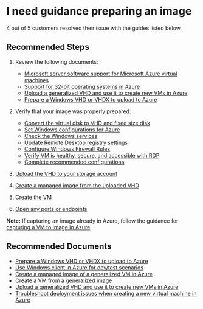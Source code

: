 <properties
	pageTitle="I need guidance preparing an image"
	description="I need guidance preparing an image"
	service="microsoft.compute"
	resource="virtualmachines"
	authors="ScottAzure"
	authoralias="scotro"
	displayOrder=""
	selfHelpType="generic"
	supportTopicIds="32628272"
	resourceTags=""
	productPesIds="14749"
	cloudEnvironments="public"
/>

# I need guidance preparing an image

4 out of 5 customers resolved their issue with the guides listed below.<br>

## **Recommended Steps**

1. Review the following documents:<br>

	- [Microsoft server software support for Microsoft Azure virtual machines](https://support.microsoft.com/help/2721672/microsoft-server-software-support-for-microsoft-azure-virtual-machines)<br>
	- [Support for 32-bit operating systems in Azure](https://support.microsoft.com/help/4021388/support-for-32-bit-operating-systems-in-azure-virtual-machines)<br>
	- [Upload a generalized VHD and use it to create new VMs in Azure](https://docs.microsoft.com/azure/virtual-machines/windows/upload-generalized-managed)
	- [Prepare a Windows VHD or VHDX to upload to Azure](https://docs.microsoft.com/azure/virtual-machines/windows/prepare-for-upload-vhd-image)


2. Verify that your image was properly prepared:<br>

	-	[Convert the virtual disk to VHD and fixed size disk](https://docs.microsoft.com/azure/virtual-machines/windows/prepare-for-upload-vhd-image#convert-the-virtual-disk-to-vhd-and-fixed-size-disk)<br>
	- [Set Windows configurations for Azure](https://docs.microsoft.com/azure/virtual-machines/windows/prepare-for-upload-vhd-image#set-windows-configurations-for-azure)<br>
	- [Check the Windows services](https://docs.microsoft.com/azure/virtual-machines/windows/prepare-for-upload-vhd-image#check-the-windows-services)<br>
	- [Update Remote Desktop registry settings](https://docs.microsoft.com/azure/virtual-machines/windows/prepare-for-upload-vhd-image#update-remote-desktop-registry-settings)<br>
	- [Configure Windows Firewall Rules](https://docs.microsoft.com/azure/virtual-machines/windows/prepare-for-upload-vhd-image#configure-windows-firewall-rules)<br>
	- [Verify VM is healthy, secure, and accessible with RDP](https://docs.microsoft.com/azure/virtual-machines/windows/prepare-for-upload-vhd-image#verify-vm-is-healthy-secure-and-accessible-with-rdp)<br>
	- [Complete recommended configurations](https://docs.microsoft.com/azure/virtual-machines/windows/prepare-for-upload-vhd-image#complete-recommended-configurations)<br>


3. [Upload the VHD to your storage account](https://docs.microsoft.com/azure/virtual-machines/windows/upload-generalized-managed#upload-the-vhd-to-your-storage-account)<br>

4. [Create a managed image from the uploaded VHD](https://docs.microsoft.com/azure/virtual-machines/windows/upload-generalized-managed#create-a-managed-image-from-the-uploaded-vhd)<br>

5. [Create the VM](https://docs.microsoft.com/azure/virtual-machines/windows/upload-generalized-managed)

6. [Open any ports or endpoints](https://docs.microsoft.com/azure/virtual-machines/windows/nsg-quickstart-portal)

**Note:** If capturing an image already in Azure, follow the guidance for [capturing a VM to image in Azure](https://docs.microsoft.com/azure/virtual-machines/windows/capture-image-resource)<br>

## **Recommended Documents**

* [Prepare a Windows VHD or VHDX to upload to Azure](https://docs.microsoft.com/azure/virtual-machines/windows/prepare-for-upload-vhd-image)<br>
* [Use Windows client in Azure for dev/test scenarios](https://docs.microsoft.com/azure/virtual-machines/windows/client-images)
* [Create a managed image of a generalized VM in Azure](https://docs.microsoft.com/azure/virtual-machines/windows/capture-image-resource)<br>
* [Create a VM from a generalized image](https://docs.microsoft.com/azure/virtual-machines/windows/create-vm-generalized-managed)<br>
* [Upload a generalized VHD and use it to create new VMs in Azure](https://docs.microsoft.com/azure/virtual-machines/windows/upload-generalized-managed)<br>
* [Troubleshoot deployment issues when creating a new virtual machine in Azure](https://docs.microsoft.com/azure/virtual-machines/virtual-machines-windows-troubleshoot-deployment-new-vm)
